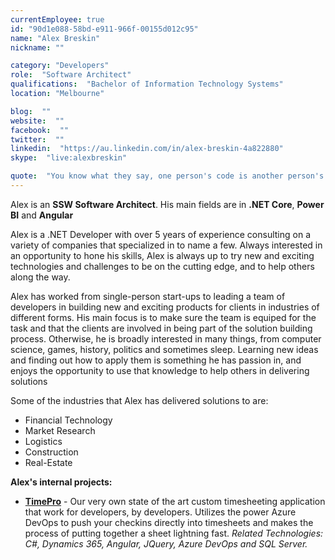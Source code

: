 ```yaml
---
currentEmployee: true
id: "90d1e088-58bd-e911-966f-00155d012c95"
name: "Alex Breskin"
nickname: ""

category: "Developers"
role:  "Software Architect"
qualifications:  "Bachelor of Information Technology Systems"
location: "Melbourne"

blog:  ""
website:  ""
facebook:  ""
twitter:  ""
linkedin:  "https://au.linkedin.com/in/alex-breskin-4a822880"
skype:  "live:alexbreskin"

quote:  "You know what they say, one person's code is another person's legacy? Let's try to avoid that"
---
```


Alex is an **SSW Software Architect**. His main fields are in **.NET Core**, **Power BI** and **Angular** 

Alex is a .NET Developer with over 5 years of experience consulting on a variety of companies that specialized in  to name a few. Always interested in an opportunity to hone his skills, Alex is always up to try new and exciting technologies and challenges to be on the cutting edge, and to help others along the way.  

Alex has worked from single-person start-ups to leading a team of developers in building new and exciting products for clients in industries of different forms. His main focus is to make sure the team is equiped for the task and that the clients are involved in being part of the solution building process. Otherwise, he is broadly interested in many things, from computer science, games, history, politics and sometimes sleep. Learning new ideas and finding out how to apply them is something he has passion in, and enjoys the opportunity to use that knowledge to help others in delivering solutions  

Some of the industries that Alex has delivered solutions to are:
* Financial Technology
* Market Research
* Logistics 
* Construction 
* Real-Estate

**Alex's internal projects:**
* **[TimePro](https://sswtimepro.com/)** - Our very own state of the art custom timesheeting application that work for developers, by developers. Utilizes the power Azure DevOps to push your checkins directly into timesheets and makes the process of putting together a sheet lightning fast.
    *Related Technologies: C#, Dynamics 365, Angular, JQuery, Azure DevOps and SQL Server.*